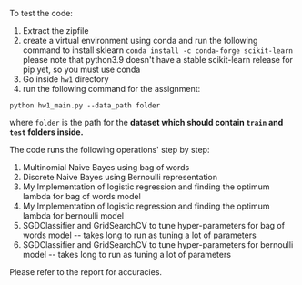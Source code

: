To test the code:
1. Extract the zipfile
2. create a virtual environment using conda and run the following command to install sklearn
   `conda install -c conda-forge scikit-learn`
   please note that python3.9 doesn't have a stable scikit-learn release for pip yet, so you must use conda
3. Go inside `hw1` directory
4. run the following command for the assignment:

`python hw1_main.py --data_path folder` 

where `folder` is the path for the **dataset which should contain `train` and `test` folders inside.**

The code runs the following operations' step by step:

1. Multinomial Naive Bayes using bag of words
2. Discrete Naive Bayes using Bernoulli representation
3. My Implementation of logistic regression and finding the optimum lambda for bag of words model
4. My Implementation of logistic regression and finding the optimum lambda for bernoulli model
5. SGDClassifier and GridSearchCV to tune hyper-parameters for bag of words model -- takes long to run as tuning a lot of parameters
6. SGDClassifier and GridSearchCV to tune hyper-parameters for bernoulli model -- takes long to run as tuning a lot of parameters


Please refer to the report for accuracies.

